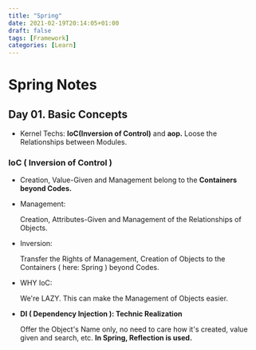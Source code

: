 ```yaml
---
title: "Spring"
date: 2021-02-19T20:14:05+01:00
draft: false
tags: [Framework]
categories: [Learn]
---
```


# Spring Notes

## Day 01. Basic Concepts

- Kernel Techs: __IoC(Inversion of Control)__ and __aop.__ Loose the Relationships between Modules.

### IoC ( Inversion of Control )

- Creation, Value-Given and Management belong to the __Containers beyond Codes.__

- Management:
  
  Creation, Attributes-Given and Management of the Relationships of Objects.

- Inversion:

  Transfer the Rights of Management, Creation of Objects  to the Containers ( here: Spring ) beyond Codes.

- WHY IoC:

  We're LAZY. This can make the Management of Objects easier.

- __DI ( Dependency Injection ): Technic Realization__

  Offer the Object's Name only, no need to care how it's created, value given and search, etc. __In Spring, Reflection is used.__